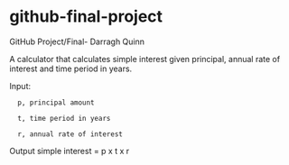 # github-final-project
GitHub Project/Final- Darragh Quinn

A calculator that calculates simple interest given principal, annual rate of interest and time period in years.


Input:
     
      p, principal amount
   
      t, time period in years
   
      r, annual rate of interest

Output
   simple interest = p x t x r
